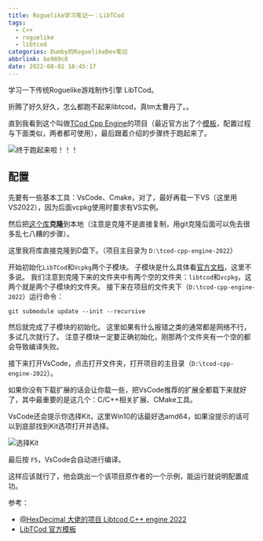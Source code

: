 ```yaml
---
title: Roguelike学习笔记一：LibTCod
tags:
  - C++
  - roguelike
  - libtcod
categories: Dumby的RoguelikeDev笔记
abbrlink: be989c8
date: 2022-08-02 16:45:17
---
```


学习一下传统Roguelike游戏制作引擎 LibTCod。

<!--more-->

折腾了好久好久，怎么都跑不起来libtcod，真tm太曹丹了。。

直到我看到这个叫做[TCod Cpp Engine](https://github.com/HexDecimal/tcod-cpp-engine-2022)的项目（最近官方出了个[模板](https://github.com/HexDecimal/libtcod-vcpkg-template)，配置过程与下面类似，两者都可使用），最后跟着介绍的步骤终于跑起来了。

<img src="{{ '第一次成功运行.png' }}" alt="终于跑起来啦！！！" title="终于跑起来啦！！！">

## 配置

先要有一些基本工具：VsCode、Cmake，对了，最好再载一下VS（这里用VS2022），因为后面vcpkg使用时要求有VS实例。

然后把[这个库](https://github.com/HexDecimal/tcod-cpp-engine-2022)**克隆**到本地（注意是克隆不是直接复制，用git克隆后面可以免去很多乱七八糟的步骤）。

这里我将库直接克隆到D盘下。（项目主目录为 ```D:\tcod-cpp-engine-2022```）

开始初始化```LibTCod```和```Vcpkg```两个子模块。
子模块是什么具体看[官方文档](https://git-scm.com/book/en/v2/Git-Tools-Submodules)，这里不多说。
我们注意到克隆下来的文件夹中有两个空的文件夹：```libtcod```和```vcpkg```，这两个就是两个子模块的文件夹。
接下来在项目的文件夹下（```D:\tcod-cpp-engine-2022```）运行命令：

```
git submodule update --init --recursive
```

然后就完成了子模块的初始化。
这里如果有什么报错之类的通常都是网络不行，多试几次就行了。
注意子模块一定要正确初始化，刚那两个文件夹有一个空的都会导致编译失败。

接下来打开VsCode，点击打开文件夹，打开项目的主目录（```D:\tcod-cpp-engine-2022```）。

如果你没有下载扩展的话会让你载一些，把VsCode推荐的扩展全都载下来就好了，其中最重要的是这几个：C/C++相关扩展、CMake工具。

VsCode还会提示你选择Kit，这里Win10的话最好选amd64，如果没提示的话可以到底部找到Kit选项打开并选择。

<img src="{{ 'Kit.png' }}" alt="选择Kit" title="选择Kit">

最后按 ```F5```，VsCode会自动进行编译。

这样应该就行了，他会跳出一个该项目原作者的一个示例，能运行就说明配置成功。

参考：
- [@HexDecimal 大佬的项目 Libtcod C++ engine 2022](https://github.com/HexDecimal/tcod-cpp-engine-2022)
- [LibTCod 官方模板](https://github.com/HexDecimal/libtcod-vcpkg-template)